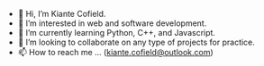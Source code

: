 - 👋 Hi, I’m Kiante Cofield. 
- 👀 I’m interested in web and software development. 
- 🌱 I’m currently learning Python, C++, and Javascript. 
- 💞️ I’m looking to collaborate on any type of projects for practice. 
- 📫 How to reach me ... (kiante.cofield@outlook.com)

<!---
K-Cofield/K-Cofield is a ✨ special ✨ repository because its `README.md` (this file) appears on your GitHub profile.
You can click the Preview link to take a look at your changes.
--->

